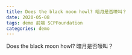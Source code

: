 ```yaml
---
title: Does the black moon howl? 暗月是否嚎叫？
date: 2020-05-08
tags: demo 前端 SCPFoundation
categories: demo
---
```


<script language="javascript">

function LogIn(){
loggedin=false;
password="";
password=prompt("Input:","");
password=password.toLowerCase();

// Add password-->
if (password=="Only when waning.") {
loggedin=true;
window.open('http://scp-wiki.wikidot.com/');
}
if (password=="仅在月亏之时。") {
loggedin=true;
window.open('http://scp-wiki-cn.wikidot.com/');
}
if (password=="onlywhenwaning") {
loggedin=true;
window.open('http://scp-wiki.wikidot.com/');
}
if (password=="仅在月亏之时") {
loggedin=true;
window.open('http://scp-wiki-cn.wikidot.com/');
}
if (password=="Only when waning") {
loggedin=true;
window.open('http://scp-wiki.wikidot.com/');
}
if (password=="only when waning.") {
loggedin=true;
window.open('http://scp-wiki.wikidot.com/');
}
if (password=="only when waning") {
loggedin=true;
window.open('http://scp-wiki.wikidot.com/');
}

// If login incorrect -->
if (loggedin==false) {
alert("Permission Denied");
}
}

</script>

<a onclick="LogIn()">Does the black moon howl? 暗月是否嚎叫？</a>

<script>
console.log("一个SCP Foundation的彩蛋")
</script>
